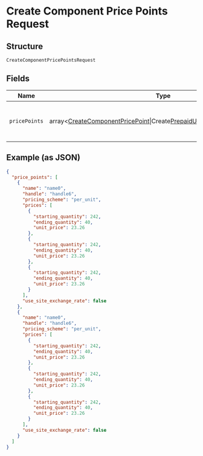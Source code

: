 
# Create Component Price Points Request

## Structure

`CreateComponentPricePointsRequest`

## Fields

| Name | Type | Tags | Description | Getter | Setter |
|  --- | --- | --- | --- | --- | --- |
| `pricePoints` | array<[CreateComponentPricePoint](../../doc/models/create-component-price-point.md)\|Create[PrepaidUsage](../../doc/models/prepaid-usage.md)ComponentPricePoint> | Required | This is Array of a container for any-of cases. | getPricePoints(): array | setPricePoints(array pricePoints): void |

## Example (as JSON)

```json
{
  "price_points": [
    {
      "name": "name0",
      "handle": "handle6",
      "pricing_scheme": "per_unit",
      "prices": [
        {
          "starting_quantity": 242,
          "ending_quantity": 40,
          "unit_price": 23.26
        },
        {
          "starting_quantity": 242,
          "ending_quantity": 40,
          "unit_price": 23.26
        },
        {
          "starting_quantity": 242,
          "ending_quantity": 40,
          "unit_price": 23.26
        }
      ],
      "use_site_exchange_rate": false
    },
    {
      "name": "name0",
      "handle": "handle6",
      "pricing_scheme": "per_unit",
      "prices": [
        {
          "starting_quantity": 242,
          "ending_quantity": 40,
          "unit_price": 23.26
        },
        {
          "starting_quantity": 242,
          "ending_quantity": 40,
          "unit_price": 23.26
        },
        {
          "starting_quantity": 242,
          "ending_quantity": 40,
          "unit_price": 23.26
        }
      ],
      "use_site_exchange_rate": false
    }
  ]
}
```


